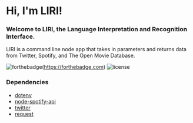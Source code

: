 # Hi, I'm LIRI!
### Welcome to LIRI, the Language Interpretation and Recognition Interface.

LIRI is a command line node app that takes in parameters and returns data from Twitter, Spotify, and The Open Movie Database.

![forthebadge](https://forthebadge.com/images/badges/made-with-javascript.svg)(https://forthebadge.com) 
![license](https://img.shields.io/github/license/mashape/apistatus.svg?style=for-the-badge)


### Dependencies
* [dotenv](https://www.npmjs.com/package/dotenv)
* [node-spotify-api](https://www.npmjs.com/package/node-spotify-api)
* [twitter](https://www.npmjs.com/package/twitter)
* [request](https://www.npmjs.com/package/request)


